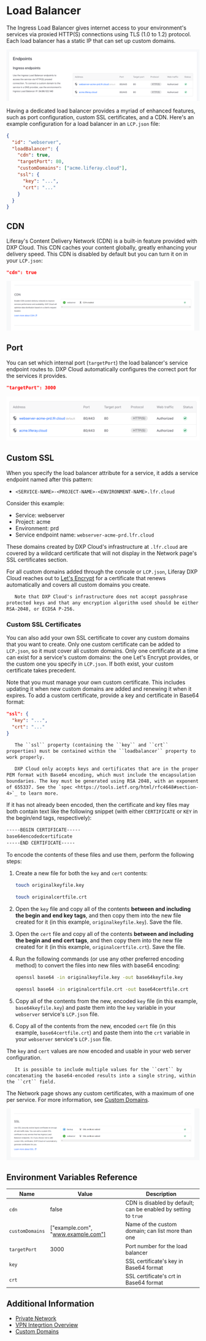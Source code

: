 # Load Balancer

The Ingress Load Balancer gives internet access to your environment's services via proxied HTTP(S) connections using TLS (1.0 to 1.2) protocol. Each load balancer has a static IP that can set up custom domains.

![You can configure your environment's load balancer with a custom domain.](./load-balancer/images/01.png)

Having a dedicated load balancer provides a myriad of enhanced features, such as port configuration, custom SSL certificates, and a CDN. Here's an example configuration for a load balancer in an `LCP.json` file:

```json
{
  "id": "webserver",
  "loadBalancer": {
    "cdn": true,
    "targetPort": 80,
    "customDomains": ["acme.liferay.cloud"],
    "ssl": {
      "key": "...",
      "crt": "..."
    }
  }
}
```

## CDN

Liferay's Content Delivery Network (CDN) is a built-in feature provided with DXP Cloud. This CDN caches your content globally, greatly enhancing your delivery speed. This CDN is disabled by default but you can turn it on in your `LCP.json`:

```json
"cdn": true
```

![The CDN's status is visible on the Network page.](./load-balancer/images/02.png)

## Port

You can set which internal port (`targetPort`) the load balancer's service endpoint routes to. DXP Cloud automatically configures the correct port for the services it provides.

```json
"targetPort": 3000
```

![The load balancer shows your port configurations.](./load-balancer/images/03.png)

## Custom SSL

When you specify the load balancer attribute for a service, it adds a service endpoint named after this pattern:

- `<SERVICE-NAME>-<PROJECT-NAME>-<ENVIRONMENT-NAME>.lfr.cloud`

Consider this example:

- Service: webserver
- Project: acme
- Environment: prd
- Service endpoint name: `webserver-acme-prd.lfr.cloud`

These domains created by DXP Cloud's infrastructure at `.lfr.cloud` are covered by a wildcard certificate that will not display in the Network page's SSL certificates section.

For all custom domains added through the console or `LCP.json`, Liferay DXP Cloud reaches out to [Let's Encrypt](https://letsencrypt.org/) for a certificate that renews automatically and covers all custom domains you create.

```important::
   Note that DXP Cloud's infrastructure does not accept passphrase protected keys and that any encryption algorithm used should be either RSA-2048, or ECDSA P-256.
```

### Custom SSL Certificates

You can also add your own SSL certificate to cover any custom domains that you want to create. Only one custom certificate can be added to `LCP.json`, so it must cover all custom domains. Only one certificate at a time can exist for a service's custom domains: the one Let's Encrypt provides, or the custom one you specify in `LCP.json`. If both exist, your custom certificate takes precedent.

Note that you must manage your own custom certificate. This includes updating it when new custom domains are added and renewing it when it expires. To add a custom certificate, provide a key and certificate in Base64 format:

```json
"ssl": {
  "key": "...",
  "crt": "..."
}
```

```important::
   The ``ssl`` property (containing the ``key`` and ``crt`` properties) must be contained within the ``loadbalancer`` property to work properly.
```

```warning::
   DXP Cloud only accepts keys and certificates that are in the proper PEM format with Base64 encoding, which must include the encapsulation boundaries. The key must be generated using RSA 2048, with an exponent of 655337. See the `spec <https://tools.ietf.org/html/rfc4648#section-4>`_ to learn more.
```

If it has not already been encoded, then the certificate and key files may both contain text like the following snippet (with either `CERTIFICATE` or `KEY` in the begin/end tags, respectively):

```xml
-----BEGIN CERTIFICATE-----
base64encodedcertificate
-----END CERTIFICATE-----
```

To encode the contents of these files and use them, perform the following steps:

1. Create a new file for both the `key` and `cert` contents:

    ```bash
    touch originalkeyfile.key
    ```

    ```bash
    touch originalcertfile.crt
    ```

1. Open the `key` file and copy all of the contents **between and including the begin and end key tags**, and then copy them into the new file created for it (in this example, `originalkeyfile.key`). Save the file.

1. Open the `cert` file and copy all of the contents **between and including the begin and end cert tags**, and then copy them into the new file created for it (in this example, `originalcertfile.crt`). Save the file.

1. Run the following commands (or use any other preferred encoding method) to convert the files into new files with base64 encoding:

    ```bash
    openssl base64 -in originalkeyfile.key -out base64keyfile.key
    ```

    ```bash
    openssl base64 -in originalcertfile.crt -out base64certfile.crt
    ```

1. Copy all of the contents from the new, encoded `key` file (in this example, `base64keyfile.key`) and paste them into the `key` variable in your `webserver` service's `LCP.json` file.

1. Copy all of the contents from the new, encoded `cert` file (in this example, `base64certfile.crt`) and paste them into the `crt` variable in your `webserver` service's `LCP.json` file.

The `key` and `cert` values are now encoded and usable in your web server configuration.

```tip::
   It is possible to include multiple values for the ``cert`` by concatenating the base64-encoded results into a single string, within the ``crt`` field.
```

The Network page shows any custom certificates, with a maximum of one per service. For more information, see [Custom Domains](./custom-domains.md).

![DXP Cloud shows the status of SSL certificates that cover custom domains.](./load-balancer/images/04.png)

## Environment Variables Reference

| Name | Value | Description |
| --- | --- | --- |
| `cdn` | false | CDN is disabled by default; can be enabled by setting to `true` |
| `customDomains` | ["example.com", "www.example.com"] | Name of the custom domain; can list more than one |
| `targetPort` | 3000 | Port number for the load balancer |
| `key` | | SSL certificate's key in Base64 format |
| `crt` | | SSL certificate's crt in Base64 format |

## Additional Information

* [Private Network](./private-network.md)
* [VPN Integrtion Overview](./vpn-integration-overview.md)
* [Custom Domains](./custom-domains.md)
